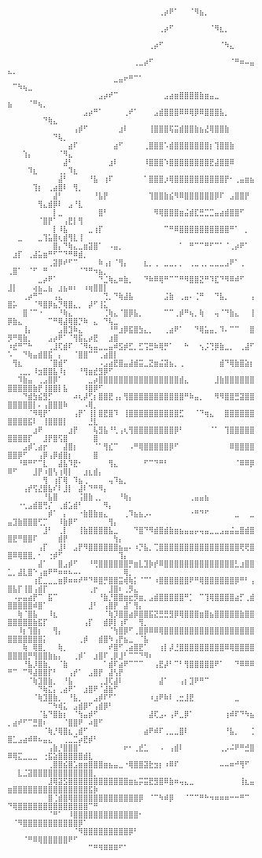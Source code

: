 
<!---
gldanoob/gldanoob is a ✨ special ✨ repository because its `README.md` (this file) appears on your GitHub profile.
You can click the Preview link to take a look at your changes.
--->
⠀⠀⠀⠀⠀⠀⠀⠀⠀⠀⠀⠀⠀⠀⠀⠀⠀⠀⠀⠀⠀⠀⠀⠀⠀⠀⠀⠀⠀⠀⢀⡴⠟⠁⠀⠀⠈⠻⣦⡀⠀⠀⠀⠀⠀⠀⠀⠀⠀⠀⠀⠀⠀⠀⠀⠀⠀⠀⠀⠀⠀⠀⠀⠀⠀⠀⠀⠀⠀⠀⠀⠀⠀⠀⠀⠀
⠀⠀⠀⠀⠀⠀⠀⠀⠀⠀⠀⠀⠀⠀⠀⠀⠀⠀⠀⠀⠀⠀⠀⠀⠀⠀⠀⠀⠀⠀⢀⡴⠋⠀⠀⠀⠀⠀⠀⠀⠈⠻⣆⡀⠀⠀⠀⠀⠀⠀⠀⠀⠀⠀⠀⠀⠀⠀⠀⠀⠀⠀⠀⠀⠀⠀⠀⠀⠀⠀⠀⠀⠀⠀⠀⠀⠀⠀
⠀⠀⠀⠀⠀⠀⠀⠀⠀⠀⠀⠀⠀⠀⠀⠀⠀⠀⠀⠀⠀⠀⠀⠀⠀⠀⠀⠀⢀⡴⠋⠀⠀⠀⠀⠀⠀⠀⠀⠀⠀⠀⠈⠳⣄⠀⠀⠀⠀⠀⠀⠀⠀⠀⠀⠀⠀⠀⠀⠀⠀⠀⠀⠀⠀⠀⠀⠀⠀⠀⠀⠀⠀⠀⠀⠀⠀⠀
⠀⠀⠀⠀⠀⠀⠀⠀⠀⠀⠀⠀⠀⠀⠀⠀⠀⠀⠀⠀⠀⠀⠀⠀⠀⢀⣀⡴⠋⠀⠀⠀⠀⠀⠀⠀⠀⠀⠀⠀⠀⠀⠀⠀⠈⠛⠶⠤⣤⣄⡀⠀⠀⠀⠀⠀⠀⠀⠀⠀⠀⠀⠀⠀⠀⠀⠀⠀⠀⠀⠀⠀⠀⠀⠀⠀⠀⠀
⠀⠀⠀⠀⠀⠀⠀⠀⠀⠀⠀⠀⠀⠀⠀⠀⠀⠀⠀⠀⠀⣀⣤⠖⠛⠉⠁⠀⠀⠀⠀⠀⠀⠀⠀⠀⠀⠀⠀⠀⠀⠀⠀⠀⠀⠀⠀⠀⠀⠀⠉⠳⢦⣀⠀⠀⠀⠀⠀⠀⠀⠀⠀⠀⠀⠀⠀⠀⠀⠀⠀⠀⠀⠀⠀⠀⠀⠀
⠀⠀⠀⠀⠀⠀⠀⠀⠀⠀⠀⠀⠀⠀⠀⠀⠀⠀⣠⡴⠞⠉⠀⠀⠀⠀⠀⠀⠀⠀⠀⣠⣴⣶⣿⣿⣿⣿⣷⣶⣤⣀⠀⠀⠀⠀⠀⠀⠀⣦⠀⠀⠀⠈⠛⢦⡀⠀⠀⠀⠀⠀⠀⠀⠀⠀⠀⠀⠀⠀⠀⠀⠀⠀⠀⠀⠀⠀
⠀⠀⠀⠀⠀⠀⠀⠀⠀⠀⠀⠀⠀⠀⠀⣠⡴⠛⠁⠀⠀⠀⠀⢀⠞⠁⠀⠀⠀⣠⣾⣿⣿⣿⠿⠿⢿⡿⠿⣿⣿⣿⣧⡀⠀⠀⠀⠀⠀⠀⠀⠀⠀⠀⠀⠀⠙⢷⣄⠀⠀⠀⠀⠀⠀⠀⠀⠀⠀⠀⠀⠀⠀⠀⠀⠀⠀⠀
⠀⠀⠀⠀⠀⠀⠀⠀⠀⠀⠀⠀⠀⢠⡾⠋⠀⠀⠀⠀⠀⠀⣰⠇⠀⠀⠀⠀⢸⣿⣿⣿⢯⣭⣾⣿⣿⣷⣦⣜⢿⣿⣿⣷⠀⠀⠀⠀⠀⠀⠀⠀⠀⠀⠀⠀⠀⠀⠙⢧⡀⠀⠀⠀⠀⠀⠀⠀⠀⠀⠀⠀⠀⠀⠀⠀⠀⠀
⠀⠀⠀⠀⠀⠀⠀⠀⠀⠀⠀⠀⣴⠏⠀⠀⠀⠀⠀⠀⠀⣴⠋⠀⠀⠀⠀⢀⣿⣿⣿⠡⣾⣿⣿⣿⣿⣿⣿⣿⡆⢹⣿⣿⣷⠀⠀⠀⠀⠀⠀⠀⢱⡄⠀⠀⠀⠀⠀⠈⠻⣄⠀⠀⠀⠀⠀⠀⠀⠀⠀⠀⠀⠀⠀⠀⠀⠀
⠀⠀⠀⠀⠀⠀⠀⠀⠀⠀⠀⣼⠃⠀⠀⠀⠀⠀⠀⠀⣰⠇⠀⠀⠀⠀⠀⠸⣿⣿⣿⠱⣿⣿⣿⣿⣿⣿⣿⣿⣟⣼⣿⣿⠿⠀⠀⠀⠀⠀⠀⠀⠀⠹⣆⠀⠀⠀⠀⢀⡀⠹⣆⠀⠀⠀⠀⠀⠀⠀⠀⠀⠀⠀⠀⠀⠀⠀
⠀⠀⠀⠀⠀⠀⠀⠀⠀⠀⣼⠃⠀⠀⠀⠀⠘⣧⠀⢰⠏⠀⠀⠀⠀⠀⠀⠁⣿⣿⣿⡰⢿⣿⣿⣿⣿⣿⣿⣿⣿⣿⣿⡟⠂⢀⣤⣶⣦⠀⠀⠀⠀⠀⢹⡆⠀⢀⣴⣿⠇⠀⢻⡀⠀⠀⠀⠀⠀⠀⠀⠀⠀⠀⠀⠀⠀⠀
⠀⠀⠀⠀⠀⠀⠀⠀⠀⣼⠃⠀⠀⠀⠀⠀⠀⠘⣧⡟⠀⠀⠀⠀⠀⠀⠀⠀⢹⣿⣿⣷⣮⠻⠿⣿⣿⣿⣿⣿⣿⡿⠏⠀⣠⣿⣿⡟⠀⠀⠀⠀⠀⠀⠀⢻⣄⣾⡿⠇⠀⣠⠘⣇⠀⠀⠀⠀⠀⠀⠀⠀⠀⠀⠀⠀⠀⠀
⠀⠀⠀⠀⠀⠀⠀⠀⠀⡇⣀⠀⠀⠀⠀⠀⠀⠀⣿⠃⠀⠀⠀⠀⠀⠀⠀⠀⠀⠻⢿⣿⣿⣿⣶⣬⣾⣏⣛⣉⣉⣤⣴⣾⣿⣿⠋⠀⠀⠀⠀⠀⠀⠀⠀⠈⣿⡟⠁⠀⢠⣟⡇⢻⠀⠀⠀⠀⠀⠀⠀⠀⠀⠀⠀⠀⠀⠀
⠀⠀⠀⠀⠀⠀⠀⠀⠀⡇⠸⣧⠀⠀⠀⠀⣀⢰⡏⠀⠀⠀⠀⠀⠀⠀⠀⠀⠀⠀⠀⠉⠛⠿⣿⣿⣿⣿⣿⣿⣿⣿⣿⣿⠛⠁⠀⡀⠀⠀⠀⣀⠀⠀⠀⣀⢹⣥⣿⢆⣾⢻⣇⢸⠀⠀⠀⠀⠀⠀⠀⠀⠀⠀⠀⠀⠀⠀
⠀⠀⠀⠀⠀⠀⠀⠀⠀⣿⡄⠙⢷⣄⣀⣶⣽⣿⠁⠀⠠⣤⡀⠀⠀⠀⠀⠀⠀⠀⠀⠀⠀⠀⠁⠀⠛⠉⠉⠛⠋⠉⠁⠈⢀⡴⠟⠁⠀⠀⣰⡏⠀⢀⣼⣥⣶⠛⠋⠉⠙⠛⠿⣾⡀⠀⠀⠀⠀⠀⠀⠀⠀⠀⠀⠀⠀⠀
⠀⠀⠀⠀⠀⠀⠀⠀⢀⣽⡿⠞⠋⠉⠀⠀⠀⠀⠷⢠⡆⠈⢻⡄⠀⠀⠀⣆⡀⢀⠀⣀⣀⡀⡀⠀⢀⣀⢀⡀⣀⣀⣀⣠⠟⠁⢀⠀⠀⢀⣿⠁⠀⠈⠋⠀⠛⠀⠀⠀⠀⠀⠀⠈⠙⠛⠲⣦⡀⠀⠀⠀⠀⠀⠀⠀⠀⠀
⠀⠀⠀⠀⠀⠀⣀⡴⠟⠁⠀⠀⠀⠀⠀⠀⠀⠀⠙⣈⢷⣄⠶⣷⡀⠀⠀⠙⠷⠿⢿⠛⠉⠉⠛⠻⣿⣿⣝⠛⠹⣏⠙⠻⠿⠾⠋⠀⠀⣸⡇⠀⠀⠀⢴⣦⣀⣦⠀⣰⣦⠶⠆⠀⠰⢶⣿⣿⡇⠀⠀⠀⠀⠀⠀⠀⠀⠀
⠀⠀⠀⢀⡴⠛⠉⠀⠀⢠⣄⠀⠀⠀⠀⠀⠀⠀⠀⢙⡀⠙⢷⣼⣧⠀⠀⠀⠀⠀⠀⣨⣷⠀⢀⣤⠄⢈⠛⠀⠀⠙⣧⡀⠀⠀⠀⠀⢠⣿⡥⠀⠀⠀⠈⠻⣿⡿⣦⡙⢿⣿⣄⡀⠀⡼⠋⢸⣅⠀⠀⠀⠀⠀⠀⠀⠀⠀
⠀⠀⠀⣿⠈⠉⠐⠀⠀⠀⠘⢷⣄⠀⠀⠀⠀⠀⠀⢈⢷⣄⠈⣿⡿⣧⡀⠀⠀⠀⠀⠉⠉⢀⡾⠛⢦⡀⢷⠀⠀⢤⠈⠙⣷⣄⠀⠀⢸⡿⣷⣄⠀⠀⠀⠀⠀⠉⠛⢿⣼⢿⣿⡙⠷⠀⣄⠀⠙⢧⣀⠀⠀⠀⠀⠀⠀⠀
⠀⠀⠀⢸⡄⠀⠀⠀⠀⠀⣠⣿⣹⠷⣄⠀⠀⠀⠀⠀⠘⠛⣰⡿⣯⣿⣳⣄⡀⠀⠀⢀⣴⠟⠁⠀⠀⠙⢿⣥⣤⡀⠹⠄⠉⠉⠀⠀⣿⡻⠛⢿⣷⡀⠀⠀⠀⣠⡴⠟⠁⠈⢻⣯⣄⡴⣟⠀⠀⣰⣿⠀⠀⠀⠀⠀⠀⠀
⠰⣞⠛⠉⠓⠀⠀⠀⢀⣸⢏⣾⠏⠀⠈⠻⢦⣤⣀⣀⣤⠾⣫⡾⣋⡀⣋⢩⣛⠷⢿⡛⠁⠀⠀⠓⠀⠀⢢⡨⢙⡿⣷⣀⡀⠀⢀⣼⠋⠡⠀⠀⠙⢷⣤⣾⣿⣯⠀⡄⠀⠀⠈⣿⣿⠉⠉⢀⣴⣿⡇⠀⠀⠀⠀⠀⠀⠀
⠀⢻⣆⠀⠀⠀⠀⠀⠈⣿⣾⠋⠀⠀⠀⠀⠀⠀⠠⣠⣴⣟⣿⣤⣼⣾⣭⣀⣝⣶⣬⣽⣦⡀⢀⠀⠀⠀⠀⠀⠀⠀⣾⠙⢿⣷⣿⣵⡆⠀⠀⢀⣀⡀⠸⣲⣿⣿⣧⠸⡆⠀⠀⠘⢻⣶⣞⣻⡿⠋⠀⠀⠀⠀⠀⠀⠀⠀
⠀⠀⠹⣷⣤⠀⢀⣠⣿⡿⠁⠀⠀⠀⠀⠀⣀⡴⣿⣿⣿⣿⣿⣿⣿⣿⣿⣿⣿⣿⣿⣿⣿⣿⣾⣄⠀⠀⠀⠀⠀⣸⣷⣿⣿⣿⣿⣿⣿⣿⣿⣿⣿⣿⣷⡟⢸⣿⣿⡇⣧⠀⠀⠀⠸⣿⡿⠋⠀⠀⠀⠀⠀⠀⠀⠀⠀⠀
⠀⠀⠀⠙⣾⣳⣮⣻⡋⠀⠀⠀⠀⠴⢆⡼⢋⡆⣿⣿⣟⢠⡄⢻⣿⣿⣿⣿⣿⣿⣿⣿⣿⣿⣿⠛⠷⣤⡀⠀⠀⠻⠻⣿⣿⣛⣽⣿⣿⣿⣿⣿⣿⣿⡇⠄⢠⣿⣿⣿⠷⠀⠀⠀⠠⢿⡀⠀⠀⠀⠀⠀⠀⠀⠀⠀⠀⠀
⠀⠀⠀⠀⠈⠻⢿⡟⠁⠀⠀⠀⠀⢠⡟⠁⢸⡇⣿⣟⣿⠹⠀⢸⣿⣿⣿⣿⣿⣿⣿⣿⣿⣿⣋⠀⠀⠈⠙⢶⣄⠀⠀⣿⣿⣿⣿⣿⣿⣿⣿⣿⣿⣯⠇⠀⢸⣿⣿⣿⡇⠀⠀⠀⠀⣘⣇⠀⠀⠀⠀⠀⠀⠀⠀⠀⠀⠀
⠀⠀⠀⠀⠀⣰⠟⠀⠀⠀⠀⠀⣰⡟⠀⠀⠀⢧⣻⣧⠘⢃⢠⢆⢻⣿⣿⣿⣿⣿⣿⣿⣿⡿⠃⠀⠀⠀⠀⠀⠈⠁⠀⢹⣿⣿⣿⣿⣿⣿⣿⣿⣿⡏⠀⠀⣸⡟⣿⢫⣿⠀⠀⠀⠀⠀⣿⠀⠀⠀⠀⠀⠀⠀⠀⠀⠀⠀
⠀⠀⠀⣠⡾⢁⣴⡖⠀⠀⠀⣼⣿⡆⠀⠀⠀⠈⠁⢻⣎⠉⠀⠀⠠⠛⢿⣿⣿⣿⣿⣿⡿⠋⠀⠀⠀⠀⠀⠀⠀⠀⠀⠀⠿⣿⣿⣿⣿⣿⣿⡿⠋⠀⠀⢠⡿⢠⡿⣾⣿⡆⠀⠀⠀⠀⣿⠀⠀⠀⠀⠀⠀⠀⠀⠀⠀⠀
⠀⠀⠘⠿⠛⠋⠉⣇⠀⠀⣼⣧⠹⣟⠂⠀⠀⠀⠀⠀⢻⣄⠀⠀⠀⠀⠀⠋⠉⠙⠛⠃⠀⠀⠀⠀⠀⠀⠀⠀⠀⠀⠀⠀⠀⠈⠿⠿⡿⠿⠋⠀⠀⠀⣸⡟⠰⣿⢣⢰⢿⡇⠀⠀⣰⣆⣾⡄⠀⠀⠀⠀⠀⠀⠀⠀⠀⠀
⠀⠀⠀⠀⠀⠀⠀⢻⠀⢰⡏⢿⠀⠹⣦⢀⠀⠀⠀⠀⢤⠹⣦⡀⠀⠀⠀⠀⠀⠀⠀⠀⠀⠀⠀⠀⠀⠀⠀⠀⠀⠀⠀⠀⠀⠀⠀⠀⠀⠀⠀⠀⢠⡞⢫⣜⣿⣧⠎⠇⣸⡇⠀⣼⠇⠙⠛⠻⡄⠀⠀⠀⠀⠀⠀⠀⠀⠀
⠀⠀⠀⠀⠀⠀⠀⠘⣧⣿⠀⠀⠀⠀⢨⣿⣷⢀⡀⠀⠀⠀⠘⢷⡄⠀⠀⠀⠀⠀⠀⠀⠀⠀⠀⠀⢀⣤⣤⣦⠀⠀⠀⠀⠀⠀⠀⠀⠀⠀⠀⠐⢂⣠⣾⣿⢛⡌⠀⢀⣾⣡⣾⠃⠀⠀⠀⠀⠻⡄⠀⠀⠀⠀⠀⠀⠀⠀
⠀⠀⠀⠀⠀⠀⠀⠀⡾⠁⠀⡄⠀⠀⠐⣷⣿⣷⣶⣄⠀⠀⠀⢀⠹⣦⣦⡠⠄⠀⠀⠀⠀⠀⠀⠀⠐⠛⠙⠋⠀⠀⠀⠀⠀⣀⠀⠀⣀⣤⣹⣷⣿⣿⣿⢋⡉⠀⠀⠸⣷⡿⠋⠀⠀⠀⠀⠀⠀⢻⡄⠀⠀⠀⠀⠀⠀⠀
⠀⠀⠀⠀⠀⠀⠀⣸⠃⠀⢀⡇⠀⠀⢸⣷⣿⣿⣿⣿⣧⣀⠀⠀⠀⠙⣿⠙⠻⣾⣿⣾⣷⣶⣦⣤⣤⡤⢤⣤⣀⣀⣠⣤⣬⣤⣿⣾⣿⣿⣟⠛⣿⣿⠏⠀⠀⠀⠀⣾⡟⠀⠀⠀⠀⠀⠀⠀⠀⠀⢳⡄⠀⠀⠀⠀⠀⠀
⠀⠀⠀⠀⠀⠀⢠⡏⠀⠀⣸⠇⠀⣠⡟⠻⣿⣿⣿⣿⣿⣿⣦⣤⠄⠰⡙⣧⡀⢉⣿⣿⣿⣿⣿⣿⣿⣿⣿⣿⣿⣿⣿⣿⣿⣿⢟⢟⣿⣿⠿⢿⣿⣿⡀⠂⠀⢐⡾⠋⠀⠀⠀⠀⠀⠀⠀⠀⠀⠀⠀⢹⡄⠀⠀⠀⠀⠀
⠀⠀⠀⠀⠀⠀⣼⠁⠀⠀⣿⣠⡾⠋⠀⠀⠘⢛⣿⣿⣿⣿⣿⣿⡛⣶⣇⣹⡷⡞⠿⣿⣿⣿⣿⣿⣿⣿⣿⣿⣿⣿⣿⣿⣿⣃⣰⣿⣿⣁⡀⣼⣇⣿⠑⢠⣶⠟⠛⠶⠶⠦⠤⠄⠀⠀⠀⠀⠀⠀⠀⠀⢿⡀⠀⠀⠀⠀
⠀⠀⠀⠀⠀⢰⣏⣀⣀⣀⣶⡿⠶⠶⠞⠛⠙⠿⣿⡛⣿⣿⣭⢾⢷⡅⠈⠉⠁⠰⣿⣿⣿⣿⣿⣿⠟⠛⢿⣿⣿⣿⣿⣿⣿⡿⠛⠃⢠⣿⣧⡏⢸⣿⢠⣾⡏⠀⠀⠀⠀⠀⠀⠀⠀⢀⡖⠀⠀⣸⣿⠆⢀⡻⣄⠀⠀⠀
⠀⠠⡤⣤⣴⡟⠉⠀⣯⠉⠀⠀⠀⠀⠀⠀⠀⠀⠘⣷⡘⣿⣿⣶⣖⡻⣶⡀⣠⣾⣿⣿⣿⣿⣿⠛⡁⠀⠉⢹⢿⣿⣿⣿⣿⣴⡋⢀⣾⣿⣿⣿⣿⣿⠾⣿⠁⠀⠀⠀⠀⠀⠀⠀⠀⣸⠃⠀⢠⣿⡟⠀⣼⠁⢻⡄⠀⠀
⠀⠀⢷⠈⣿⣧⠀⠀⠸⣆⠀⠀⠀⠀⠀⠀⠀⠀⠀⠈⢷⡹⣿⣿⣴⡿⣿⣿⣯⣝⣛⣛⣻⡿⢿⣿⣿⣿⣶⣿⣦⣿⣿⣿⣿⣿⣷⣿⣿⣿⣿⣿⣿⣿⣷⣯⡏⠀⠀⠀⠀⠀⠀⠀⢠⡏⠀⠀⣾⡿⡇⢰⠏⠀⠀⢻⡀⠀
⠀⠀⠸⡆⢹⣿⡆⠀⠀⢻⡄⠀⠀⠀⠀⠀⠀⠀⠀⠀⠈⢳⣿⡿⠋⢀⣿⡿⠿⠿⢿⣿⣿⣿⣿⣿⣿⣿⣿⣿⣿⣿⣿⣿⣿⣿⣿⣿⣿⣿⣿⣿⣿⣿⣿⣿⡅⠀⠀⠀⠀⠀⠀⢀⡾⠀⠀⣾⣿⠳⢠⡟⣦⣀⠀⠈⣧⠀
⠀⠀⠀⢷⠀⢿⣿⡀⠀⠀⢷⡀⠀⠀⠀⠀⠀⠀⠀⠀⠞⣿⠋⢀⣴⣿⣟⠁⠀⠀⢰⡇⡼⣘⣿⣿⣿⣿⣿⣿⣿⣿⣿⠿⢿⣿⣿⣿⣿⣿⣿⣿⣿⡛⢻⣿⣿⣷⣦⡄⠀⠀⢀⡾⠁⠀⣰⣿⠏⢀⡿⣸⠃⠉⠉⠙⠻⠆
⠀⠀⠀⠘⣧⡸⣿⣷⡀⠀⠈⣷⠀⠀⠀⠀⠀⠀⠀⠁⣾⠏⣴⠟⠉⠉⠉⠀⠀⢠⣟⡼⠃⠉⠃⢻⣿⣿⣿⣿⣿⠟⠁⠀⠀⠙⠿⠿⠿⠛⠉⠀⠉⠻⣼⣿⣿⡏⠃⠀⠀⢠⡞⠁⠀⣠⣿⡟⠀⣼⢣⡟⠀⠀⠀⠀⠀⠀
⠀⠀⠀⠀⠈⢷⣹⣿⣷⡀⠀⠘⣧⠀⠀⠀⠀⠀⢀⣸⢏⣼⠇⠀⠀⠀⠀⠀⠀⠀⣼⠁⠀⠀⢠⡆⣹⠟⠛⠉⠀⠀⠀⠀⠀⠀⠀⠀⠀⠀⠀⠀⠀⠀⠀⠙⢷⣍⡄⢀⣴⠟⠁⠀⣰⣿⠟⠈⣼⣷⠋⠀⠀⠀⠀⠀⠀⠀
⠀⠀⠀⠀⠀⠈⢷⣹⣿⣷⡀⠀⠘⣧⡀⠀⠀⣠⡾⠏⠋⠁⠀⠀⠀⠀⠀⠀⠰⣰⠟⠷⠇⢀⣒⣸⣟⠀⠀⠀⠀⠀⠀⠀⠀⣀⠀⠀⠀⠀⠀⠀⠀⠀⠀⠀⠀⠉⠳⢾⣅⠀⣠⣾⡿⠋⢠⣾⡿⠃⠀⠀⠀⠀⠀⠀⠀⠀
⠀⠀⠀⠀⠀⠀⠈⣧⠙⣿⣷⡆⠀⠈⢳⣤⡾⠋⠀⠀⠀⠀⠀⠀⠀⠀⠀⠀⣼⢏⣠⠄⢠⠟⣀⡿⠁⠀⠀⠀⠀⠀⠀⢰⠾⠏⠙⠳⣦⡀⣴⠞⠋⠉⣛⣿⠆⠀⠀⠀⠈⣿⣿⠟⠀⠴⣿⠋⠀⠀⠀⠀⠀⠀⠀⠀⠀⠀
⠀⠀⠀⠀⠀⠀⠀⠈⢷⡘⢿⣿⣆⢀⣾⠋⠀⠀⠀⠀⠀⠀⠀⠀⠀⠀⠀⣴⠟⠾⠏⢀⣀⣀⣿⠇⠀⠀⠀⠀⠀⠀⠀⠘⣧⡀⠀⠀⢈⣿⣁⣠⣴⠾⠿⠦⣤⣄⠀⠀⢀⣀⣉⡴⣟⡾⠃⠀⠀⠀⠀⠀⠀⠀⠀⠀⠀⠀
⠀⠀⠀⠀⠀⠀⠀⠀⢠⣷⡘⣿⣿⣿⠁⠀⠀⠀⠀⠀⠀⠀⠀⠖⠂⢀⣞⣁⠀⠀⠠⠀⢠⣾⠇⠀⠀⠀⠀⠀⠀⠀⢀⡠⠬⠟⠛⣚⣿⠿⢿⣍⣀⣀⣀⠀⢐⣯⣵⣿⣿⣿⣿⣿⣾⣇⠀⠀⠀⠀⠀⠀⠀⠀⠀⠀⠀⠀
⠀⠀⠀⠀⠀⠀⠀⠀⢀⣿⣿⣮⣿⣡⣶⣶⣿⣿⣿⣶⣦⣤⣀⠐⢿⣿⣿⣽⣗⣲⡆⠰⠿⠏⠀⠀⠀⠀⠀⠀⠀⠀⠤⠤⠶⠚⢻⠋⠀⠀⠀⣇⣈⣽⣿⣿⣿⣿⣿⣿⣿⣿⣿⣿⣿⣿⡀⠀⠀⠀⠀⠀⠀⠀⠀⠀⠀⠀
⠀⠀⠀⠀⠀⠀⠀⠀⣸⢿⣽⣫⣿⣿⣿⣿⣿⣿⣿⣿⣿⣿⣿⣿⣶⣦⡭⣭⣟⣻⣿⠿⣷⠶⢤⣄⣀⠀⠀⠀⠀⠀⠀⠀⠀⠀⢸⣆⣤⣶⣿⣿⣿⣿⣿⣿⣿⣿⣿⣿⣿⣿⣿⣿⣿⣯⡷⠀⠀⠀⠀⠀⠀⠀⠀⠀⠀⠀
⠀⠀⠀⠀⠀⠀⠀⠀⣿⢈⣾⣿⢿⣿⣿⣿⣿⣿⣿⣿⣿⣿⣿⣿⣿⣿⡿⠀⠈⠉⠳⠾⡿⠀⠀⠈⠉⠉⠛⠓⠲⠶⠶⠶⠒⠒⠛⠉⠀⠙⢿⣿⣿⣿⣿⣿⣿⣿⣿⣿⣿⣿⣿⣿⣿⠉⠛⠀⠀⠀⠀⠀⠀⠀⠀⠀⠀⠀
⠀⠀⠀⠀⠀⠀⠀⠀⠈⠛⠁⠀⠸⣿⣿⣿⣿⣿⣿⣿⣿⣿⣿⣿⣿⣿⠂⠀⠀⠀⠀⠀⠀⠀⠀⠀⠀⠀⠀⠀⠀⠀⠀⠀⠀⠀⠀⠀⠀⠀⠈⠻⣿⣿⣿⣿⣿⣿⣿⣿⣿⣿⣿⡿⠁⠀⠀⠀⠀⠀⠀⠀⠀⠀⠀⠀⠀⠀
⠀⠀⠀⠀⠀⠀⠀⠀⠀⠀⠀⠀⠀⠈⠻⣿⣿⣿⣿⣿⣿⣿⣿⣿⡿⠃⠀⠀⠀⠀⠀⠀⠀⠀⠀⠀⠀⠀⠀⠀⠀⠀⠀⠀⠀⠀⠀⠀⠀⠀⠀⠀⠈⠛⠿⢿⣿⣿⣿⣿⣿⠟⠋⠀⠀⠀⠀⠀⠀⠀⠀⠀⠀⠀⠀⠀⠀⠀
⠀⠀⠀⠀⠀⠀⠀⠀⠀⠀⠀⠀⠀⠀⠀⠀⠉⠛⠻⠿⠿⠿⠋⠁⠀⠀⠀⠀⠀⠀⠀⠀⠀⠀⠀⠀⠀⠀⠀⠀⠀⠀⠀⠀⠀⠀⠀⠀⠀⠀⠀⠀⠀⠀⠀⠀⠀⠀⠀⠀⠀⠀⠀⠀⠀⠀⠀⠀⠀⠀⠀⠀⠀⠀⠀⠀⠀⠀
